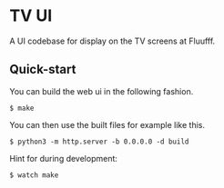 # TV UI

A UI codebase for display on the TV screens at Fluufff.

## Quick-start

You can build the web ui in the following fashion.
```shell
$ make
```

You can then use the built files for example like this.
```shell
$ python3 -m http.server -b 0.0.0.0 -d build
```

Hint for during development:
```shell
$ watch make
```